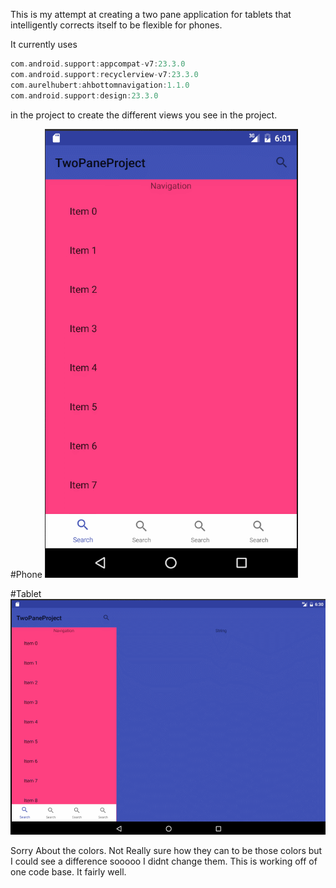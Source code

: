 
This is my attempt at creating a two pane application for tablets that intelligently corrects itself to be flexible for phones.

It currently uses 
```gradle
com.android.support:appcompat-v7:23.3.0
com.android.support:recyclerview-v7:23.3.0
com.aurelhubert:ahbottomnavigation:1.1.0
com.android.support:design:23.3.0
```
in the project to create the different views you see in the project.

#Phone
![ProfileImage](https://raw.githubusercontent.com/adfleshner/TwoPaneProject/master/imgs/twopane_phone.gif)

#Tablet
![ProfileImage](https://raw.githubusercontent.com/adfleshner/TwoPaneProject/master/imgs/twopane_tablet2.gif)

Sorry About the colors. Not Really sure how they can to be those colors but I could see a difference sooooo I didnt change them. This is working off of one code base. It fairly well.
